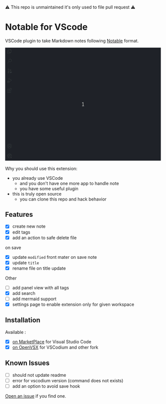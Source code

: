 :warning: This repo is unmaintained it's only used to file pull request :warning:

# Notable for VScode

VSCode plugin to take Markdown notes following [Notable](https://notable.app/) format.

![How to use VSCode Notable](images/screenshot.gif)

Why you should use this extension:

- you already use VSCode
  - and you don't have one more app to handle note
  - you have some useful plugin
- this is truly open source
  - you can clone this repo and hack behavior

## Features

- [x] create new note
- [x] edit tags
- [x] add an action to safe delete file

on save

- [x] update `modified` front mater on save note
- [x] update `title`
- [x] rename file on title update

Other

- [ ] add panel view with all tags
- [x] add search
- [ ] add mermaid support
- [x] settings page to enable extension only for given workspace

## Installation

Available :

- [x] [on MarketPlace](https://marketplace.visualstudio.com/items?itemName=madeindjs.notable) for Visual Studio Code
- [x] [on OpenVSX](https://open-vsx.org/extension/madeindjs/notable) for VSCodium and other fork

## Known Issues

- [ ] should not update readme
- [ ] error for vscodium version (command does not exists)
- [ ] add an option to avoid save hook

[Open an issue](https://github.com/madeindjs/vscode-notable/issues/new) if you find one.
